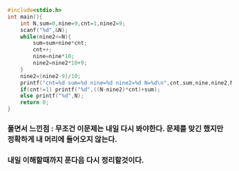 ```cpp
#include<stdio.h>
int main(){
	int N,sum=0,nine=9,cnt=1,nine2=9;
	scanf("%d",&N);
	while(nine2<=N){
		sum=sum+nine*cnt;
		cnt++;
		nine=nine*10;
		nine2=nine2*10+9;
	}
	nine2=(nine2-9)/10;
	printf("cnt=%d sum=%d nine=%d nine2=%d N=%d\n",cnt,sum,nine,nine2,N);
	if(cnt!=1) printf("%d",((N-nine2)*cnt)+sum);
	else printf("%d",N);
	return 0;
}
```

### 풀면서 느낀점 : 무조건 이문제는 내일 다시 봐야한다. 문제를 맞긴 했지만 정확하게 내 머리에 들어오지 않는다.
### 내일 이해할때까지 푼다음 다시 정리할것이다.
